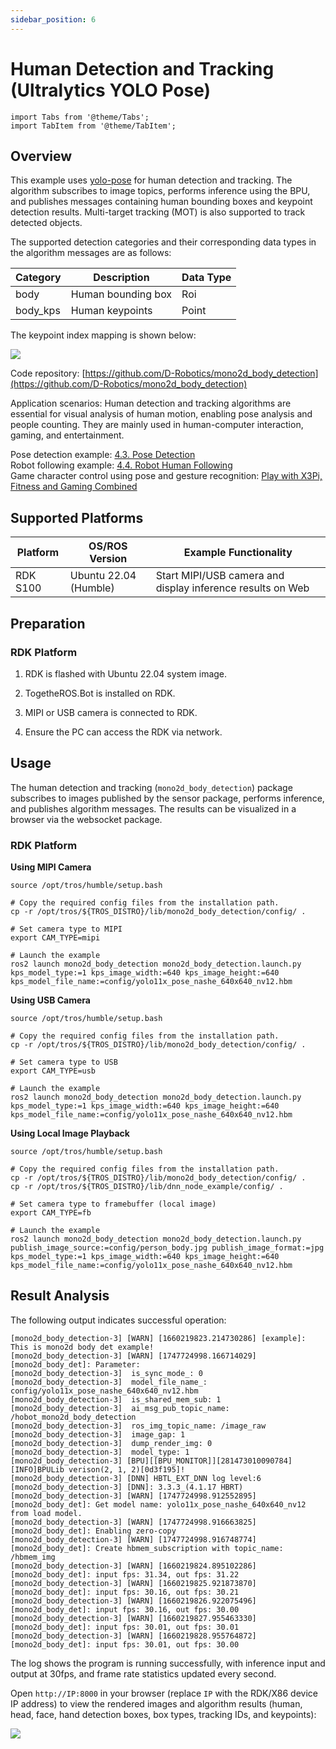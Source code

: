 ```yaml
---
sidebar_position: 6
---
```

# Human Detection and Tracking (Ultralytics YOLO Pose)

```mdx-code-block
import Tabs from '@theme/Tabs';
import TabItem from '@theme/TabItem';
```

## Overview

This example uses [yolo-pose](https://docs.ultralytics.com/tasks/pose/) for human detection and tracking. The algorithm subscribes to image topics, performs inference using the BPU, and publishes messages containing human bounding boxes and keypoint detection results. Multi-target tracking (MOT) is also supported to track detected objects.

The supported detection categories and their corresponding data types in the algorithm messages are as follows:

| Category  | Description        | Data Type |
| --------- | ----------------- | --------- |
| body      | Human bounding box | Roi       |
| body_kps  | Human keypoints   | Point     |

The keypoint index mapping is shown below:

![](https://rdk-doc.oss-cn-beijing.aliyuncs.com/doc/img/05_Robot_development/03_boxs/function/image/box_adv/kps_yolo_index.jpeg)

Code repository: [https://github.com/D-Robotics/mono2d_body_detection](https://github.com/D-Robotics/mono2d_body_detection)

Application scenarios: Human detection and tracking algorithms are essential for visual analysis of human motion, enabling pose analysis and people counting. They are mainly used in human-computer interaction, gaming, and entertainment.

Pose detection example: [4.3. Pose Detection](../../apps/fall_detection)  
Robot following example: [4.4. Robot Human Following](../../apps/car_tracking)  
Game character control using pose and gesture recognition: [Play with X3Pi, Fitness and Gaming Combined](https://developer.d-robotics.cc/forumDetail/112555512834430487)

## Supported Platforms

| Platform   | OS/ROS Version         | Example Functionality                                      |
| ---------- | --------------------- | ---------------------------------------------------------- |
| RDK S100   | Ubuntu 22.04 (Humble) | Start MIPI/USB camera and display inference results on Web |

## Preparation

### RDK Platform

1. RDK is flashed with Ubuntu 22.04 system image.

2. TogetheROS.Bot is installed on RDK.

3. MIPI or USB camera is connected to RDK.

4. Ensure the PC can access the RDK via network.

## Usage

The human detection and tracking (`mono2d_body_detection`) package subscribes to images published by the sensor package, performs inference, and publishes algorithm messages. The results can be visualized in a browser via the websocket package.

### RDK Platform

**Using MIPI Camera**

```shell
source /opt/tros/humble/setup.bash

# Copy the required config files from the installation path.
cp -r /opt/tros/${TROS_DISTRO}/lib/mono2d_body_detection/config/ .

# Set camera type to MIPI
export CAM_TYPE=mipi

# Launch the example
ros2 launch mono2d_body_detection mono2d_body_detection.launch.py kps_model_type:=1 kps_image_width:=640 kps_image_height:=640 kps_model_file_name:=config/yolo11x_pose_nashe_640x640_nv12.hbm
```

**Using USB Camera**

```shell
source /opt/tros/humble/setup.bash

# Copy the required config files from the installation path.
cp -r /opt/tros/${TROS_DISTRO}/lib/mono2d_body_detection/config/ .

# Set camera type to USB
export CAM_TYPE=usb

# Launch the example
ros2 launch mono2d_body_detection mono2d_body_detection.launch.py kps_model_type:=1 kps_image_width:=640 kps_image_height:=640 kps_model_file_name:=config/yolo11x_pose_nashe_640x640_nv12.hbm
```

**Using Local Image Playback**

```shell
source /opt/tros/humble/setup.bash

# Copy the required config files from the installation path.
cp -r /opt/tros/${TROS_DISTRO}/lib/mono2d_body_detection/config/ .
cp -r /opt/tros/${TROS_DISTRO}/lib/dnn_node_example/config/ .

# Set camera type to framebuffer (local image)
export CAM_TYPE=fb

# Launch the example
ros2 launch mono2d_body_detection mono2d_body_detection.launch.py publish_image_source:=config/person_body.jpg publish_image_format:=jpg kps_model_type:=1 kps_image_width:=640 kps_image_height:=640 kps_model_file_name:=config/yolo11x_pose_nashe_640x640_nv12.hbm
```

## Result Analysis

The following output indicates successful operation:

```shell
[mono2d_body_detection-3] [WARN] [1660219823.214730286] [example]: This is mono2d body det example!
[mono2d_body_detection-3] [WARN] [1747724998.166714029] [mono2d_body_det]: Parameter:
[mono2d_body_detection-3]  is_sync_mode_: 0
[mono2d_body_detection-3]  model_file_name_: config/yolo11x_pose_nashe_640x640_nv12.hbm
[mono2d_body_detection-3]  is_shared_mem_sub: 1
[mono2d_body_detection-3]  ai_msg_pub_topic_name: /hobot_mono2d_body_detection
[mono2d_body_detection-3]  ros_img_topic_name: /image_raw
[mono2d_body_detection-3]  image_gap: 1
[mono2d_body_detection-3]  dump_render_img: 0
[mono2d_body_detection-3]  model_type: 1
[mono2d_body_detection-3] [BPU][[BPU_MONITOR]][281473010090784][INFO]BPULib verison(2, 1, 2)[0d3f195]!
[mono2d_body_detection-3] [DNN] HBTL_EXT_DNN log level:6
[mono2d_body_detection-3] [DNN]: 3.3.3_(4.1.17 HBRT)
[mono2d_body_detection-3] [WARN] [1747724998.912552895] [mono2d_body_det]: Get model name: yolo11x_pose_nashe_640x640_nv12 from load model.
[mono2d_body_detection-3] [WARN] [1747724998.916663825] [mono2d_body_det]: Enabling zero-copy
[mono2d_body_detection-3] [WARN] [1747724998.916748774] [mono2d_body_det]: Create hbmem_subscription with topic_name: /hbmem_img
[mono2d_body_detection-3] [WARN] [1660219824.895102286] [mono2d_body_det]: input fps: 31.34, out fps: 31.22
[mono2d_body_detection-3] [WARN] [1660219825.921873870] [mono2d_body_det]: input fps: 30.16, out fps: 30.21
[mono2d_body_detection-3] [WARN] [1660219826.922075496] [mono2d_body_det]: input fps: 30.16, out fps: 30.00
[mono2d_body_detection-3] [WARN] [1660219827.955463330] [mono2d_body_det]: input fps: 30.01, out fps: 30.01
[mono2d_body_detection-3] [WARN] [1660219828.955764872] [mono2d_body_det]: input fps: 30.01, out fps: 30.00
```

The log shows the program is running successfully, with inference input and output at 30fps, and frame rate statistics updated every second.

Open `http://IP:8000` in your browser (replace `IP` with the RDK/X86 device IP address) to view the rendered images and algorithm results (human, head, face, hand detection boxes, box types, tracking IDs, and keypoints):

![](https://rdk-doc.oss-cn-beijing.aliyuncs.com/doc/img/05_Robot_development/03_boxs/function/image/box_adv/yolo_pose_render.png)
